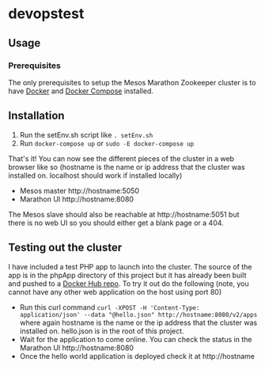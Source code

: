# devopstest

## Usage
### Prerequisites
The only prerequisites to setup the Mesos Marathon Zookeeper cluster is to have [Docker](https://www.docker.com/) and [Docker Compose](https://docs.docker.com/compose/) installed. 
## Installation
1. Run the setEnv.sh script like `. setEnv.sh` 
2. Run `docker-compose up` or `sudo -E docker-compose up`

That's it! You can now see the different pieces of the cluster in a web browser like so (hostname is the name or ip address that the cluster was installed on. localhost should work if installed locally)
* Mesos master http://hostname:5050 
* Marathon UI http://hostname:8080

The Mesos slave should also be reachable at http://hostname:5051 but there is no web UI so you should either get a blank page or a 404.  

## Testing out the cluster
I have included a test PHP app to launch into the cluster. The source of the app is in the phpApp directory of this project but it has already been built and pushed to a [Docker Hub repo](https://hub.docker.com/r/bbenns/php-hello-world/). To try it out do the following (note, you cannot have any other web application on the host using port 80)
* Run this curl command `curl -XPOST -H 'Content-Type: application/json' --data "@hello.json" http://hostname:8080/v2/apps` 
where again hostname is the name or the ip address that the cluster was installed on. hello.json is in the root of this project. 
* Wait for the application to come online. You can check the status in the Marathon UI http://hostname:8080
* Once the hello world application is deployed check it at http://hostname 
